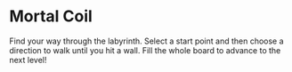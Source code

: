 # Mortal Coil

Find your way through the labyrinth. Select a start point and then choose a direction to walk until you hit a wall. Fill the whole board to advance to the next level!
